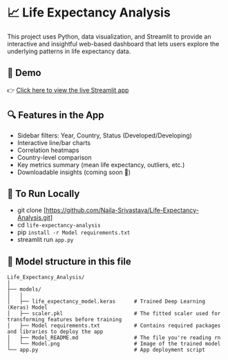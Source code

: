 # 📈 Life Expectancy Analysis 

This project uses Python, data visualization, and Streamlit to provide an interactive and insightful web-based dashboard that lets users explore the underlying patterns in life expectancy data.

## 🚀 Demo

👉 [Click here to view the live Streamlit app](https://life-expect-analysis.streamlit.app/)  


## 🔍 Features in the App

- Sidebar filters: Year, Country, Status (Developed/Developing)
- Interactive line/bar charts
- Correlation heatmaps
- Country-level comparison
- Key metrics summary (mean life expectancy, outliers, etc.)
- Downloadable insights (coming soon 🔄)

## 🧪 To Run Locally

* git clone [https://github.com/Naila-Srivastava/Life-Expectancy-Analysis.git]
* cd `life-expectancy-analysis`
* pip `install -r Model requirements.txt`
* streamlit run `app.py`

## 📂 Model structure in this file

```plaintext
Life_Expectancy_Analysis/
│
├── models/
│   │
│   ├── life_expectancy_model.keras      # Trained Deep Learning (Keras) Model
│   ├── scaler.pkl                       # The fitted scaler used for transforming features before training
│   ├── Model requirements.txt           # Contains required packages and libraries to deploy the app
│   ├── Model_README.md                  # The file you're reading rn
│   └── Model.png                        # Image of the trained model
└── app.py                               # App deployment script
